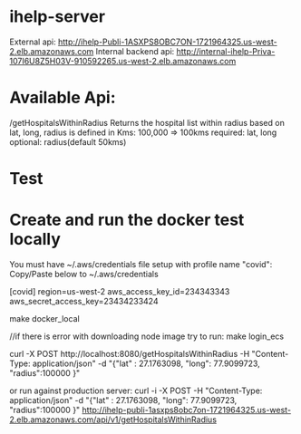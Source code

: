 # ihelp-server

External api: http://ihelp-Publi-1ASXPS8OBC7ON-1721964325.us-west-2.elb.amazonaws.com
Internal backend api: http://internal-ihelp-Priva-107I6U8Z5H03V-910592265.us-west-2.elb.amazonaws.com 

# Available Api:
/getHospitalsWithinRadius
Returns the hospital list within radius based on lat, long, radius is defined in Kms: 100,000 => 100kms
required: lat, long
optional: radius(default 50kms)


# Test


# Create and run the docker test locally
You must have ~/.aws/credentials file setup with profile name "covid":
Copy/Paste below to ~/.aws/credentials

[covid]
region=us-west-2
aws_access_key_id=234343343
aws_secret_access_key=23434233424

make docker_local

//if there is error with downloading node image try to run:
make login_ecs

curl -X POST http://localhost:8080/getHospitalsWithinRadius -H "Content-Type: application/json" -d "{\"lat\" : 27.1763098, \"long\": 77.9099723, \"radius\":100000 }"

or run against production server:
curl -i -X POST -H "Content-Type: application/json" -d "{\"lat\" : 27.1763098, \"long\": 77.9099723, \"radius\":100000 }" http://ihelp-publi-1asxps8obc7on-1721964325.us-west-2.elb.amazonaws.com/api/v1/getHospitalsWithinRadius


